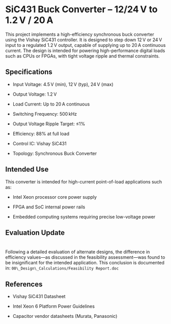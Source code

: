 # SiC431 Buck Converter – 12/24 V to 1.2 V / 20 A
 

This project implements a high-efficiency synchronous buck converter using the Vishay SiC431 controller. It is designed to step down 12 V or 24 V input to a regulated 1.2 V output, capable of supplying up to 20 A continuous current. The design is intended for powering high-performance digital loads such as CPUs or FPGAs, with tight voltage ripple and thermal constraints.



## Specifications
 

 - Input Voltage: 4.5 V (min), 12 V (typ), 24 V (max)  

 - Output Voltage: 1.2 V  

 - Load Current: Up to 20 A continuous  

 - Switching Frequency: 500 kHz  

 - Output Voltage Ripple Target: ≤1%  

 - Efficiency: 88% at full load  

 - Control IC: Vishay SiC431  

 - Topology: Synchronous Buck Converter



## Intended Use



This converter is intended for high-current point-of-load applications such as:

 - Intel Xeon processor core power supply

 - FPGA and SoC internal power rails

 - Embedded computing systems requiring precise low-voltage power


## Evaluation Update

# 

Following a detailed evaluation of alternate designs, the difference in efficiency values—as discussed in the feasibility assessment—was found to be insignificant for the intended application. This conclusion is documented in: `00\_Design\_Calculations/Feasibility Report.doc`



## References

 - Vishay SiC431 Datasheet  

 - Intel Xeon 6 Platform Power Guidelines  

 - Capacitor vendor datasheets (Murata, Panasonic)



